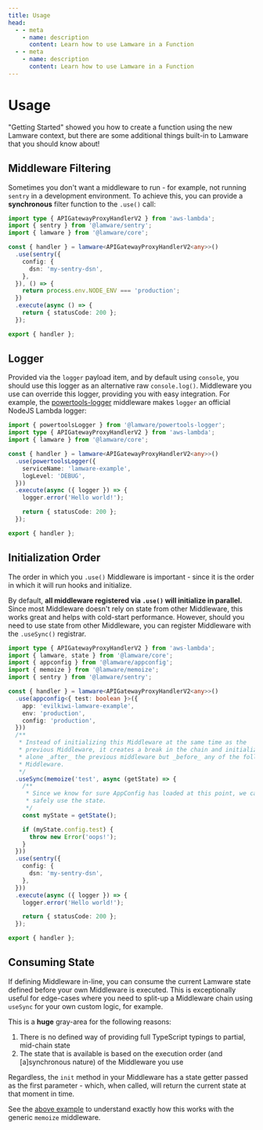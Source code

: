 ```yaml
---
title: Usage
head:
  - - meta
    - name: description
      content: Learn how to use Lamware in a Function
  - - meta
    - name: description
      content: Learn how to use Lamware in a Function
---
```


# Usage

"Getting Started" showed you how to create a function using the new Lamware context, but there are some additional things built-in to Lamware that you should know about!

## Middleware Filtering

Sometimes you don't want a middleware to run - for example, not running `sentry` in a development environment. To achieve this, you can provide a **synchronous** filter function to the `.use()` call:

```typescript
import type { APIGatewayProxyHandlerV2 } from 'aws-lambda';
import { sentry } from '@lamware/sentry';
import { lamware } from '@lamware/core';

const { handler } = lamware<APIGatewayProxyHandlerV2<any>>()
  .use(sentry({
    config: {
      dsn: 'my-sentry-dsn',
    },
  }), () => {
    return process.env.NODE_ENV === 'production';
  })
  .execute(async () => {
    return { statusCode: 200 };
  });

export { handler };
```

## Logger

Provided via the `logger` payload item, and by default using `console`, you should use this logger as an alternative raw `console.log()`. Middleware you use can override this logger, providing you with easy integration. For example, the [powertools-logger](https://github.com/evilkiwi/lamware/tree/master/packages/powertools-logger) middleware makes `logger` an official NodeJS Lambda logger:

```typescript
import { powertoolsLogger } from '@lamware/powertools-logger';
import type { APIGatewayProxyHandlerV2 } from 'aws-lambda';
import { lamware } from '@lamware/core';

const { handler } = lamware<APIGatewayProxyHandlerV2<any>>()
  .use(powertoolsLogger({
    serviceName: 'lamware-example',
    logLevel: 'DEBUG',
  }))
  .execute(async ({ logger }) => {
    logger.error('Hello world!');

    return { statusCode: 200 };
  });

export { handler };
```

## Initialization Order

The order in which you `.use()` Middleware is important - since it is the order in which it will run hooks and initialize.

By default, **all middleware registered via `.use()` will initialize in parallel.** Since most Middleware doesn't rely on state from other Middleware, this works great and helps with cold-start performance. However, should you need to use state from other Middleware, you can register Middleware with the `.useSync()` registrar.

```typescript
import type { APIGatewayProxyHandlerV2 } from 'aws-lambda';
import { lamware, state } from '@lamware/core';
import { appconfig } from '@lamware/appconfig';
import { memoize } from '@lamware/memoize';
import { sentry } from '@lamware/sentry';

const { handler } = lamware<APIGatewayProxyHandlerV2<any>>()
  .use(appconfig<{ test: boolean }>({
    app: 'evilkiwi-lamware-example',
    env: 'production',
    config: 'production',
  }))
  /**
   * Instead of initializing this Middleware at the same time as the
   * previous Middleware, it creates a break in the chain and initializes
   * alone _after_ the previous middleware but _before_ any of the following
   * Middleware.
   */
  .useSync(memoize('test', async (getState) => {
    /**
     * Since we know for sure AppConfig has loaded at this point, we can
     * safely use the state.
     */
    const myState = getState();

    if (myState.config.test) {
      throw new Error('oops!');
    }
  }))
  .use(sentry({
    config: {
      dsn: 'my-sentry-dsn',
    },
  }))
  .execute(async ({ logger }) => {
    logger.error('Hello world!');

    return { statusCode: 200 };
  });

export { handler };
```

## Consuming State

If defining Middleware in-line, you can consume the current Lamware state defined before your own Middleware is executed. This is exceptionally useful for edge-cases where you need to split-up a Middleware chain using `useSync` for your own custom logic, for example.

This is a **huge** gray-area for the following reasons:

1. There is no defined way of providing full TypeScript typings to partial, mid-chain state
2. The state that is available is based on the execution order (and [a]synchronous nature) of the Middleware you use

Regardless, the `init` method in your Middleware has a state getter passed as the first parameter - which, when called, will return the current state at that moment in time.

See the [above example](#initialization-order) to understand exactly how this works with the generic `memoize` middleware.
